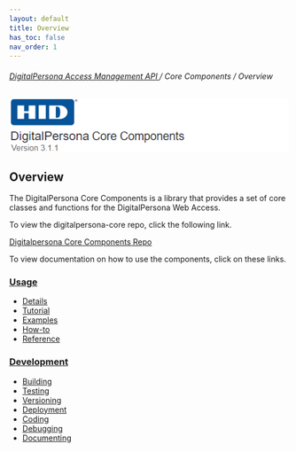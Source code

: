 ```yaml
---
layout: default
title: Overview
has_toc: false
nav_order: 1
---
```


###### [DigitalPersona Access Management API ](https://lenhodgeman.github.io/digitalpersona-access-management-api/)/ Core Components / Overview  

![](docs/assets/HID-DPAM-Core.png)  

## Overview

The DigitalPersona Core Components is a  library that provides a set of core classes and functions for the DigitalPersona Web Access.

To view the digitalpersona-core repo, click the following link.

[Digitalpersona Core Components Repo](https://lenhodgeman.github.io/digitalpersona-core/)

To view documentation on how to use the components, click on these links.

### [Usage](docs/usage/index.md)
* [Details](docs/usage/details.md)
* [Tutorial](docs/usage/tutorial.md)
* [Examples](docs/usage/examples.md)
* [How-to](docs/usage/how-to.md)
* [Reference](docs/usage/reference.md)

### [Development](docs/development/index.md)
* [Building](docs/development/building.md)
* [Testing](docs/development/testing.md)
* [Versioning](docs/development/versioning.md)
* [Deployment](docs/development/testing.md)
* [Coding](docs/development/coding.md)
* [Debugging](docs/development/debugging.md)
* [Documenting](docs/development/documenting.md)
